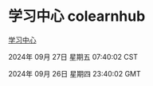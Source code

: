 # 学习中心 colearnhub
[学习中心](http://219.139.198.207:56308/colearnhub/)

2024年 09月 27日 星期五 07:40:02 CST

2024年 09月 26日 星期四 23:40:02 GMT
